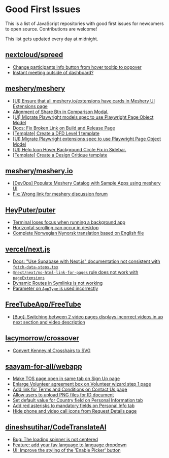 # Good First Issues

This is a list of JavaScript repositories with good first issues for newcomers to open source. Contributions are welcome!

This list gets updated every day at midnight.

## [nextcloud/spreed](https://github.com/nextcloud/spreed)

- [Change participants info button from hover tooltip to popover](https://github.com/nextcloud/spreed/issues/15547)
- [Instant meeting outside of dashboard?](https://github.com/nextcloud/spreed/issues/15276)

## [meshery/meshery](https://github.com/meshery/meshery)

- [[UI] Ensure that all meshery.io/extensions have cards in Meshery UI Extensions page](https://github.com/meshery/meshery/issues/13623)
- [Alignment of Share Btn in Comparison Modal.](https://github.com/meshery/meshery/issues/15173)
- [[UI] Migrate Playwright models spec to use Playwright Page Object Model](https://github.com/meshery/meshery/issues/15372)
- [Docs: Fix Broken Link on Build and Release Page](https://github.com/meshery/meshery/issues/15326)
- [[Template] Create a DFD Level 1 template](https://github.com/meshery/meshery/issues/12501)
- [[UI] Migrate Playwright extensions spec to use Playwright Page Object Model](https://github.com/meshery/meshery/issues/15373)
- [[UI] Help Icon Hover Background Circle Fix in Sidebar.](https://github.com/meshery/meshery/issues/15202)
- [[Template] Create a Design Critique template](https://github.com/meshery/meshery/issues/12502)

## [meshery/meshery.io](https://github.com/meshery/meshery.io)

- [[DevOps] Populate Meshery Catalog with Sample Apps using meshery UI](https://github.com/meshery/meshery.io/issues/1699)
- [Fix: Wrong link for meshery discussion forum](https://github.com/meshery/meshery.io/issues/2292)

## [HeyPuter/puter](https://github.com/HeyPuter/puter)

- [Terminal loses focus when running a background app](https://github.com/HeyPuter/puter/issues/453)
- [Horizontal scrolling can occur in desktop](https://github.com/HeyPuter/puter/issues/710)
- [Complete Norwegian Nynorsk translation based on English file](https://github.com/HeyPuter/puter/issues/544)

## [vercel/next.js](https://github.com/vercel/next.js)

- [Docs: "Use Supabase with Next.js" documentation not consistent with `fetch-data-steps.tsx`](https://github.com/vercel/next.js/issues/82218)
- [`@next/next/no-html-link-for-pages` rule does not work with `pageExtensions`](https://github.com/vercel/next.js/issues/53473)
- [Dynamic Routes in Symlinks is not working](https://github.com/vercel/next.js/issues/16660)
- [Parameter on `AppType` is used incorrectly](https://github.com/vercel/next.js/issues/42846)

## [FreeTubeApp/FreeTube](https://github.com/FreeTubeApp/FreeTube)

- [[Bug]: Switching between 2 video pages displays incorrect videos in up next section and video description](https://github.com/FreeTubeApp/FreeTube/issues/2261)

## [lacymorrow/crossover](https://github.com/lacymorrow/crossover)

- [Convert Kenney.nl Crosshairs to SVG](https://github.com/lacymorrow/crossover/issues/179)

## [saayam-for-all/webapp](https://github.com/saayam-for-all/webapp)

- [Make TOS page open in same tab on Sign Up page](https://github.com/saayam-for-all/webapp/issues/834)
- [Enlarge Volunteer agreement box on Volunteer wizard step 1 page](https://github.com/saayam-for-all/webapp/issues/783)
- [Add link for Terms and Conditions on Contact Us page](https://github.com/saayam-for-all/webapp/issues/754)
- [Allow users to upload PNG files for ID document](https://github.com/saayam-for-all/webapp/issues/818)
- [Set default value for Country field on Personal Information tab](https://github.com/saayam-for-all/webapp/issues/748)
- [Add red asterisks to mandatory fields on Personal Info tab](https://github.com/saayam-for-all/webapp/issues/801)
- [Hide phone and video call icons from Request Details page](https://github.com/saayam-for-all/webapp/issues/677)

## [dineshsutihar/CodeTranslateAI](https://github.com/dineshsutihar/CodeTranslateAI)

- [Bug: The loading spinner is not centered](https://github.com/dineshsutihar/CodeTranslateAI/issues/9)
- [Feature: add your fav language to language dropdown](https://github.com/dineshsutihar/CodeTranslateAI/issues/7)
- [UI: Improve the styling of the 'Enable Picker' button](https://github.com/dineshsutihar/CodeTranslateAI/issues/8)

